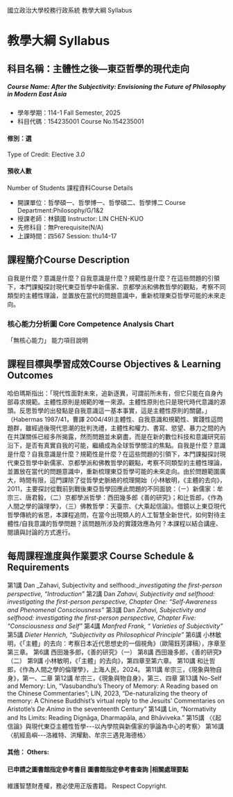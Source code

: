 國立政治大學校務行政系統 教學大綱 Syllabus
# 教學大綱 Syllabus
##  科目名稱：主體性之後—東亞哲學的現代走向
#####  Course Name: After the Subjectivity: Envisioning the Future of Philosophy in Modern East Asia
  * 學年學期：114-1 Fall Semester, 2025 
  * 科目代碼：154235001 Course No.154235001
#### 修別：選
Type of Credit: Elective 
_3.0_
#### 預收人數
Number of Students
課程資料Course Details
  * 開課單位：哲學碩一、哲學博一、哲學碩二、哲學博二 Course Department:Philosophy/G/1&2 
  * 授課老師：林鎮國 Instructor: LIN CHEN-KUO 
  * 先修科目：無Prerequisite(N/A)
  * 上課時間：四567 Session: thu14-17
##  課程簡介Course Description
自我是什麼？意識是什麼？自我意識是什麼？規範性是什麼？在這些問題的引領下，本門課擬探討現代東亞哲學中新儒家、京都學派和佛教哲學的觀點，考察不同類型的主體性理論，並置放在當代的問題意識中，重新梳理東亞哲學可能的未來走向。
###  核心能力分析圖 Core Competence Analysis Chart
「無核心能力」 
能力項目說明
##  課程目標與學習成效Course Objectives & Learning Outcomes 
哈伯瑪斯指出：「現代性面對未來，追新逐異，可謂前所未有，但它只能在自身內部尋求規範。主體性原則是規範的唯一來源。主體性原則也只是現代時代意識的源頭。反思哲學的出發點是自我意識這一基本事實，這是主體性原則的關鍵。」（Habermas 1987/41，曹譯 2004/49)主體性、自我意識和規範性、實踐性這問題群，雖經過後現代思潮的批判洗禮，主體性和權力、書寫、慾望、暴力之間的內在共謀關係已經多所揭露，然而問題並未窮盡，而是在新的數位科技和意識研究前沿下，是否有真實自我的可能，繼續成為全球哲學關注的焦點。自我是什麼？意識是什麼？自我意識是什麼？規範性是什麼？在這些問題的引領下，本門課擬探討現代東亞哲學中新儒家、京都學派和佛教哲學的觀點，考察不同類型的主體性理論，並置放在當代的問題意識中，重新梳理東亞哲學可能的未來走向。由於問題範圍廣大，時間有限，這門課除了從哲學史脈絡的梳理開始（小林敏明，《主體的去向》，2011，主要探討從戰前到戰後東亞哲學回應此問題的不同面貌：（ㄧ）新儒家：牟宗三、唐君毅，（二）京都學派哲學：西田幾多郎《善的研究》；和辻哲郎，《作為人間之學的論理學》，（三）佛教哲學：天臺宗、《大乘起信論》。借鏡以上東亞現代哲學傳統的省思，本課程追問，在當今出現類人的人工智慧全新世代，如何對待主體性/自我意識的哲學問題？該問題所涉及的實踐效應為何？本課程以結合講座、閱讀與討論的方式進行。
##  每周課程進度與作業要求 Course Schedule & Requirements
第1講 Dan _Zahavi, Subjectivity and selfhood:__investigating the first-person perspective, “Introduction”_
第2講 Dan _Zahavi, Subjectivity and selfhood: investigating the first-person perspective, Chapter One: “Self-Awareness and Phenomenal Consciousness”_
第3講 Dan _Zahavi, Subjectivity and selfhood: investigating the first-person perspective, Chapter Five: “Consciousness and Self”_
第4講 _Manfred Frank,_ “ _Varieties of Subjectivity”_
第5講 _Dieter Henrich, “Subjectivity as Philosophical Principle”_
第6講 小林敏明，《「主體」的去向：考察日本近代思想史的一個視角》（歐陽鈺芳譯稿），序章至第三章。
第6講 西田幾多郎，《善的研究》（一）
第8講 西田幾多郎，《善的研究》（二）
第9講 小林敏明，《「主體」的去向》，第四章至第六章。
第10講 和辻哲郎，《作為人間之學的倫理學》，上海人民，2024。
第11講 牟宗三，《現象與物自身》，第一、二章
第12講 牟宗三，《現象與物自身》，第三、四章
第13講 No-Self and Memory: Lin, “Vasubandhu’s Theory of Memory: A Reading based on the Chinese Commentaries”; LIN, 2023, “De-naturalizing the theory of memory: A Chinese Buddhist’s virtual reply to the Jesuits’ Commentaries on Aristotle’s _De Anima_ in the seventeenth Century”
第14講 Lin, “Normativity and Its Limits: Reading Dignāga, Dharmapāla, and Bhāviveka.”
第15講 〈《起信論》與現代東亞主體性哲學---以內學院與新儒家的爭論為中心的考察〉
第16講 〈航經島嶼---洛維特、洪耀勳、牟宗三遇見海德格〉
####  其他： Others:
####  已申請之圖書館指定參考書目  圖書館指定參考書查詢 |相關處理要點
維護智慧財產權，務必使用正版書籍。 Respect Copyright.